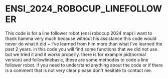 # ENSI_2024_ROBOCUP_LINEFOLLOWER
This code is for a line follower robot (ensi robocup 2024 map)
i want to thank hamma very much because without his assistance this code would never do what it did + i've learned from him more than what i've learned the past 2 years.
in this code you will find some functions that we did not use but we tried it and it works properly.
there is for example pid(normal version) and followlinebasic, these are some methodes to code a line follower robot.
if you need to understand anything about the code or if there is a comment that is not very clear please don't hesitate to contact me.
